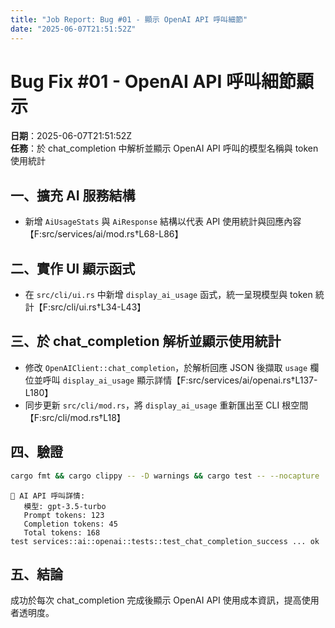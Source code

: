 ```yaml
---
title: "Job Report: Bug #01 - 顯示 OpenAI API 呼叫細節"
date: "2025-06-07T21:51:52Z"
---
```


# Bug Fix #01 - OpenAI API 呼叫細節顯示

**日期**：2025-06-07T21:51:52Z  
**任務**：於 chat_completion 中解析並顯示 OpenAI API 呼叫的模型名稱與 token 使用統計

## 一、擴充 AI 服務結構
- 新增 `AiUsageStats` 與 `AiResponse` 結構以代表 API 使用統計與回應內容【F:src/services/ai/mod.rs†L68-L86】

## 二、實作 UI 顯示函式
- 在 `src/cli/ui.rs` 中新增 `display_ai_usage` 函式，統一呈現模型與 token 統計【F:src/cli/ui.rs†L34-L43】

## 三、於 chat_completion 解析並顯示使用統計
- 修改 `OpenAIClient::chat_completion`，於解析回應 JSON 後擷取 `usage` 欄位並呼叫 `display_ai_usage` 顯示詳情【F:src/services/ai/openai.rs†L137-L180】
- 同步更新 `src/cli/mod.rs`，將 `display_ai_usage` 重新匯出至 CLI 根空間【F:src/cli/mod.rs†L18】

## 四、驗證
```bash
cargo fmt && cargo clippy -- -D warnings && cargo test -- --nocapture
```
```text
🤖 AI API 呼叫詳情:
   模型: gpt-3.5-turbo
   Prompt tokens: 123
   Completion tokens: 45
   Total tokens: 168
test services::ai::openai::tests::test_chat_completion_success ... ok
```

## 五、結論
成功於每次 chat_completion 完成後顯示 OpenAI API 使用成本資訊，提高使用者透明度。
